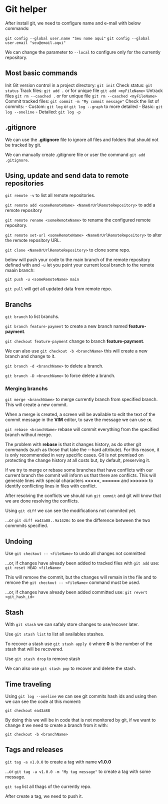 # Git helper

After install git, we need to configure name and e-mail with below commands:

`git config --global user.name "Seu nome aqui"`
`git config --global user.email "seu@email.aqui"`

We can change the parameter to `--local` to configure only for the currently repository.

## Most basic commands

Init Git version control in a project directory: `git init`
Check status: `git status`
Track files: `git add .` or for unique file `git add <myFileName>`
Untrack files `git rm --caached .` or for unique file `git rm --caached <myFileName>`
Commit tracked files: `git commit -m "My commit message"`
Check the list of commits: 
	- Custom: `git log` or `git log --graph` to more detailed
	- Basic: `git log --oneline`
	- Detailed: `git log -p`
	
## .gitignore

We can use the **.gitignore** file to ignore all files and folders that should not be tracked by git.

We can manually create .gitignore file or user the command `git add .gitignore`.

## Using, update and send data to remote repositories

`git remote -v` to list all remote repositories.

`git remote add <someRemoteName> <NameOrUrlRemoteRepository>` to add a remote repository

`git remote rename <someRemoteName>` to rename the configured remote repository.

`git remote set-url <someRemoteName> <NameOrUrlRemoteRepository>` to alter the remote repository URL.

`git clone <NameOrUrlRemoteRepository>` to clone some repo.

below will push your code to the main branch of the remote repository defined with <someRemoteName> and `-u` let you point your current local branch to the remote maain branch:

`git push -u <someRemoteName> main`

`git pull` will get all updated data from remote repo.

## Branchs

`git branch` to list branchs.

`git branch feature-payment` to create a new branch named **feature-payment**.

`git checkout feature-payment` change to branch **feature-payment**.

We can also use `git checkout -b <branchName>` this will create a new branch and change to it.

`git branch -d <branchName>` to delete a branch.

`git branch -D <branchName>` to force delete a branch.

### Merging branchs

`git merge <branchName>` to merge currently branch from specified branch. This will create a new commit.

When a merge is created, a screen will be available to edit the text of the commit message in the **VIM** editor, to save the message we can use **:x**.

`git rebase <branchName>` rebase will commit everything from the specified branch without merge.

The problem with **rebase** is that it changes history, as do other git commands (such as those that take the --hard attribute). For this reason, it is only recommended in very specific cases. Git is not premised on protecting the change history at all costs but, by default, preserving it.

If we try to merge or rebase some branches that have conflicts with our current branch the commit will inform us that there are conflicts. This will generate lines with special characters **<<<<<**, **======** and **>>>>>>** to identify conflicting lines in files with conflict.

After resolving the conflicts we should run `git commit` and git will know that we are done resolving the conflicts.

Using `git diff` we can see the modifications not commited yet.

...or `git diff ea43a88..9a1420c`  to see the difference between the two commmits specified.

## Undoing

Use `git checkout -- <fileName>` to undo all changes not committed

...or, if changes have already been added to tracked files with `git add` use: `git reset HEAD <fileName>`

This will remove the commit, but the changes will remain in the file and to remove the `git checkout -- <fileName>` command must be used.

...or, if changes have already been added committed use: `git revert <git_hash_id>`

## Stash

With `git stash` we can safaly store changes to use/recover later.

Use `git stash list` to list all availables stashes.

To recover a stash use `git stash apply 0` where **0** is the number of the stash that will be recovered.

Use `git stash drop` to remove stash

We can also use `git stash pop` to recover and delete the stash.

## Time traveling

Using `git log --oneline` we can see git commits hash ids and using then we can see the code at this moment:

`git checkout ea43a88`

By doing this we will be in code that is not monitored by git, if we want to change it we need to create a branch from it with:

`git checkout -b <branchName>`

## Tags and releases

`git tag -a v1.0.0` to create a tag with name **v1.0.0**

...or `git tag -a v1.0.0 -m "My tag message"` to create a tag with some message.

`git tag` list all thags of the currently repo.

After create a tag, we need to push it.

